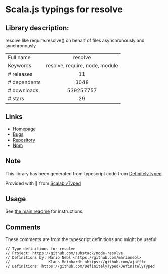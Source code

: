 
# Scala.js typings for resolve


## Library description:
resolve like require.resolve() on behalf of files asynchronously and synchronously

|                    |                 |
| ------------------ | :-------------: |
| Full name          | resolve |
| Keywords           | resolve, require, node, module |
| # releases         | 11 |
| # dependents       | 3048 |
| # downloads        | 539257757 |
| # stars            | 29 |

## Links
- [Homepage](https://github.com/browserify/resolve#readme)
- [Bugs](https://github.com/browserify/resolve/issues)
- [Repository](https://github.com/browserify/resolve)
- [Npm](https://www.npmjs.com/package/resolve)
    


## Note
This library has been generated from typescript code from [DefinitelyTyped](https://definitelytyped.org).

Provided with :purple_heart: from [ScalablyTyped](https://github.com/oyvindberg/ScalablyTyped)

## Usage
See [the main readme](../../readme.md) for instructions.

## Comments

These comments are from the typescript definitions and might be useful:
```
// Type definitions for resolve
// Project: https://github.com/substack/node-resolve
// Definitions by: Mario Nebl <https://github.com/marionebl>
//                 Klaus Meinhardt <https://github.com/ajafff>
// Definitions: https://github.com/DefinitelyTyped/DefinitelyTyped

```

